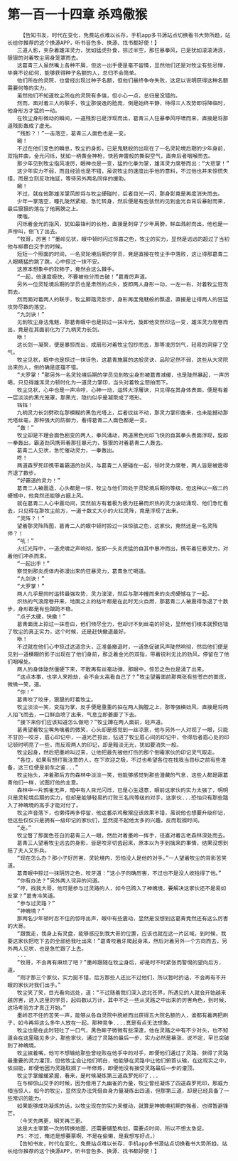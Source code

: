 # 第一百一十四章 杀鸡儆猴
        【告知书友，时代在变化，免费站点难以长存，手机app多书源站点切换看书大势所趋，站长给你推荐的这个换源APP，听书音色多、换源、找书都好使！】
       三道人影，夹杂着雄浑灵力，犹如猛虎扑食，掠过半空，那狂暴拳风，已是犹如滚滚涛浪，狠狠的对着牧尘周身笼罩而去。
       这葛青三人虽然嘴上各种不屑，但这一出手便是毫不留情，显然他们还是对牧尘有些忌惮，毕竟不论如何，能够获得种子名额的人，总归不会简单。
       他们所在的灵院，也曾经出现过种子名额，但他们最终争夺失败，这足以说明获得这种名额需要何等的实力。
       虽然他们不知道牧尘所在的灵院有多强，但小心一点，总归是没错的。
       然而，面对着三人的联手，牧尘那俊逸的脸庞，倒是始终平静，待得三人攻势即将降临时，他身形方才猛的一动。
       在牧尘身形微动的瞬间，一道残影已是浮现而出，葛青三人狂暴拳风呼啸而来，直接是将那道残影轰成了虚无。
       “残影？！”一击落空，葛青三人面色也是一变。
       唰！
       不过在他们变色的瞬息，牧尘的身影，已是鬼魅般的出现在了一名灵轮境后期的少年身前，双指并曲，金光闪烁，犹如一柄黄金神枪，快若奔雷般的撕裂空气，直奔后者咽喉而去。
       那少年见到牧尘指风凌厉，眼神也是一变，猛的化拳为掌，雄浑灵力席卷而出：“大悲掌！”
       这少年实力不弱，而且经验也是不错，虽说牧尘的速度出乎他的意料，不过他也并未惊慌失措，而是立刻反攻拖延，等待另外两名同伴的援助。
       唰！
       不过，就在他那雄浑掌风即将与牧尘硬碰时，后者目光一闪，那身影竟是再度消失而去。
       少年一掌落空，瞳孔陡然紧缩，急忙转身，然后便是有些骇然的见到金光自背后暴射而来，最后狠狠的落在了他肩膀之上。
       噗嗤。
       闪烁着金光的指风，犹如最锋利的长枪，直接是刺穿了少年肩膀，鲜血溅射而出，他也是一声惨叫，倒飞了出去。
       “牧哥，厉害！”墨岭见状，眼中顿时闪过惊喜之色，牧尘的实力，显然是远远的超过了当初他与柳慕白交手的时候。
       短短一个照面的时间，一名灵轮境后期的学员，竟是直接在牧尘手中落败，这让得那葛青二人眼睛猛的跳了跳，心中掠过一抹不安。
       这原本想象中的软柿子，竟然会这么棘手。
       “一起，他速度极快，不要被他分而击破！”葛青厉声道。
       另外一位灵轮境后期的学员也是肃然的点头，旋即两人身形一动，一左一右，对着牧尘狂攻而去。
       然而面对着两人的联手，牧尘脚踏灵影步，身形再度鬼魅般的飘退，直接是让得两人的狂猛攻势尽数的落空。
       “九剑诀！”
       见到牧尘身法鬼魅，那葛青眼中也是掠过一抹冷光，旋即他突然印法一变，雄浑灵力席卷而出，竟是在其面前化为了九柄灵力长剑。
       咻！
       这长剑一凝聚，便是暴掠而出，成扇形对着牧尘包抄而去，那等凌厉剑气，轻易的洞穿了空气。
       牧尘见状，眼中也是掠过一抹讶色，这葛青施展的这般灵诀，品阶定然不弱，这些从大灵院出来的人，倒的确是底蕴不错。
       “大罗掌！”那另外一名灵轮境后期的学员见到牧尘身形被葛青减缓，也是陡然暴起，一声厉喝，只见得雄浑灵力顿时化为一道灵力掌印，当头对着牧尘怒拍而下。
       牧尘见状，心中也是一声冷哼，心神一动，运转大浮屠诀，只见得在其身体表面，便是有着一层淡淡的黑光笼罩，那黑光，隐约似乎是凝聚成了塔形。
       铛铛！
       九柄灵力长剑劈砍在那模糊的黑色光塔上，后者纹丝不动，那灵力掌印轰来，也未能撼动那光塔丝毫，那种强大的防御力，看得葛青二人面色都是一变。
       “轰！”
       牧尘却是不理会面色剧变的两人，拳风涌动，两道黑色光印飞快的自其拳头表面浮现，旋即一拳轰出，霸道劲风携带着那狂暴元力，狠狠的对着葛青二人轰去。
       葛青二人见状，急忙催动灵力，一拳轰出。
       咚！
       两道森罗死印携带着霸道的劲风，与葛青二人硬碰在一起，顿时灵力席卷，两人皆是被震得齐退了数步。
       “好霸道的灵力！”
       葛青二人被震退，心头都是一惊，牧尘与他们同处于灵轮境后期的等级，但这种以一敌二的硬憾中，他竟然还能够占据上风。
       就在葛青二人心中震动间，突然前方有着极为极为狂暴而炽热的灵力波动涌现，他们急忙看去，只见得在那牧尘前方，一道十数丈大小的火红灵阵，竟是浮现了出来。
       “灵阵？！”
       望着那灵阵阵图，葛青二人的眼中顿时掠过一抹惊骇之色，这家伙，竟然还是一名灵阵师？！
       “吼！”
       火红光阵中，一道虎啸之声响彻，旋即一头炎虎猛的自其中暴冲而出，携带着狂暴灵力，对着他们冲杀而来。
       “一起出手！”
       察觉到那炎虎体内弥漫出来的狂暴灵力，葛青急忙喝道。
       “九剑诀！”
       “大罗掌！”
       两人几乎是同时运转最强攻势，灵力滚滚，然后与那冲撞而来的炎虎硬憾在了一起。
       炽热的气浪席卷开来，地面之上的枯叶都是在此时无火自燃，那葛青二人被震得急退了十数步，身形都是有些踉跄不稳。
       “点子太硬，快撤！”
       葛青面庞上掠过一抹苍白，他们倾尽全力，但却讨不到丝毫的好处，显然他们根本就预估错了牧尘的真正实力，这个时候，还是赶快撤退最好。
       咻！
       不过就在他们心中掠过这道念头，正准备撤退时，一道急促破风声陡然响彻，然后他们便是见到一道模糊的影子出现在了他们身前，那泛着金光的双指，带着锐利无比的劲风，停留在了他们咽喉处。
       两人的身体陡然僵硬下来，不敢再有丝毫动弹，那眼中，惊恐之色也是涌了出来。
       “这点本事，也学人来抢劫，会不会太高看自己了？”牧尘望着面前那两张有些苍白的面庞，微微一笑，道。
       “你！”
       葛青咬了咬牙，狠狠的盯着牧尘。
       牧尘淡淡一笑，变指为掌，反手便是重重的拍在两人胸膛之上，那等强横劲风，直接是将两人拍飞而去，一口鲜血喷了出来，气息立即萎靡了下去。
       “接下来你们应该知道怎么做吧？”牧尘蹲在两人面前，轻声道。
       葛青望着牧尘嘴角噙着的微笑，心头却是感觉到一丝凉意，他与另外一人对视了一眼，只能不甘的一咬牙，眉心印记中，一道光芒掠出，钻进了牧尘眉心间的印记中，令得后者眉心处的印记顿时明亮了一些，而反观两人的印记，却是黯淡无光，犹如要消失一般。
       牧尘起身，然后把墨岭叫过来，让他把最先被他打伤的那个倒霉家伙的印记灵气取走。
       “各位，如果有想打我注意的人，在下欢迎之极，不过也希望各位在找我当目标之前有些准备，这三位便是前车之鉴...”
       牧尘抬头，冲着那后方的森林中淡淡一笑，他能够感觉到那些潜藏的气息，这些人都是跟葛青他们一样，试图打他的主意。
       森林中一片鸦雀无声，暗中有人目光闪烁，已是心生退意，眼前这家伙的实力太强了，明明只是灵轮境后期的实力，但却是能够轻易的打败三名同等级的对手，这家伙...恐怕只有那些踏入了神魄境的高手才能对付了。
       牧尘声音落下，也懒得再多停留，他这番杀鸡儆猴应该效果不错，虽说他也想要升级印记，但这些仅仅只是拥有一级印记的家伙们，显然提不起他太多的兴趣，反而耽搁时间。
       “走。”
       牧尘瞥了那面色苍白的葛青三人一眼，然后对着墨岭一挥手，径直对着古老森林深处而去。
       葛青三人望着牧尘远去的身影，皆是咬牙切齿起来，原本以为手到擒来的事情，结果没想到赔了夫人又折兵。
       “现在怎么办？那小子好厉害，灵轮境内，恐怕没人是他的对手。”一人望着牧尘的背影苦笑道。
       葛青眼中掠过一抹阴厉之色，咬牙道：“这小子的确厉害，不过也不是没人收拾得了他。”
       “你有办法？”另外两人诧异的问道。
       “哼，找我大哥，他可是参与过灵路的人，如今已跨入了神魄境，要解决这家伙还不是易如反掌？”葛青冷笑道。
       “参与过灵路？”
       “神魄境？”
       那两名少年顿时忍不住的惊呼出声，眼中有些震动，显然是没想到这葛青竟然还有这么厉害的大哥。
       “跟我走，我身上有灵盘，能够感应到我大哥的位置，应该也就在这一片区域，到时候，我要这家伙把吃下去的全部给我吐出来！”葛青咬着牙爬起身来，然后对着另外一个方向而去，另外两人见状，也是急忙跟了上去。
       ...
       “牧哥，不会再有麻烦了吧？”墨岭跟随在牧尘身后，却是时不时紧张而警惕的望向后方，道。
       “刚才那三个家伙，实力挺不错，后方那些人还比不过他们，所以暂时的话，不会再有不开眼的家伙对我们出手。”
       牧尘笑了笑，目光看向远处，道：“不过随着我们深入这北苍界，所遇见的人就会开始越来越厉害，进入这里的学员，起码数以万计，其中不乏一些从灵路之中出来的厉害角色，到时候，这场考验方才真正开始。”
       墨岭忍不住的苦笑一声，能够从各自灵院中脱颖而出获得五大院名额的人，谁都有着两把刷子，如今再将这么多牛人放在一起，那种竞争....真是有点无法想象。
       牧尘也是在此时轻吐了一口气，黑色眸子微微有些深邃，他在灵路之中有不少对头，也不知道会在这里碰见多少，那些家伙，通过了灵路的最后一步，实力必然是暴涨，说不定，早已突破到了神魄境。
       牧尘抿着嘴，他可不想输给那些曾经败在他手中的对手，即便他们通过了灵路，获得了灵路最重要的灵力灌顶，但他牧尘会让他们明白，他能够在灵路中让他们俯首认输，在这现实之中，依旧能，即便他因为灵路耽搁了一年修炼，即便他没有接受灵路最后一步的灌顶。
       牧尘手掌缓缓紧握，看来，是时候凝炼第三道森罗死印了...
       在与柳惊山交手的时候，因为借用了九幽雀的力量，牧尘曾经凝炼了四道森罗死印，那威力相当惊人，如今的牧尘，显然没办法凭借自身力量凝炼出四道，但那第三道，却是已经具备了一些常识的能力。
       如果能够成功凝炼的话，以牧尘现在的实力来催动，就算是神魄境初期的强者，也得暂避锋芒。
       （今天先两更，明天再三更。
       这是大主宰第一次的转换地图，还需要铺垫构划，需要点时间，所以不想太急促。
       PS：不过，俺还是想要票啊，不是在偷懒，是我想写好点。）
       【告知书友，时代在变化，免费站点难以长存，手机app多书源站点切换看书大势所趋，站长给你推荐的这个换源APP，听书音色多、换源、找书都好使！】